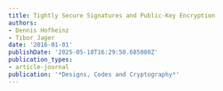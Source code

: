```yaml
---
title: Tightly Secure Signatures and Public-Key Encryption
authors:
- Dennis Hofheinz
- Tibor Jager
date: '2016-01-01'
publishDate: '2025-05-18T16:29:50.685080Z'
publication_types:
- article-journal
publication: '*Designs, Codes and Cryptography*'
---
```

